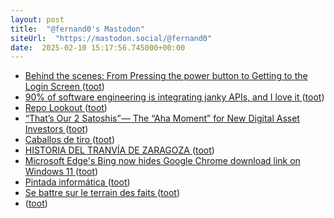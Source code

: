 ```yaml
---
layout: post
title:  "@fernand0's Mastodon"
siteUrl:  "https://mastodon.social/@fernand0"
date:  2025-02-10 15:17:56.745000+00:00
---
```

*  [Behind the scenes: From Pressing the power button to Getting to the Login Screen ](https://dev.to/kcdchennai/behind-the-scenes-from-pressing-the-power-button-to-getting-to-the-login-screen-6e) ([toot](https://mastodon.social/@fernand0/113980255550574140))
*  [90% of software engineering is integrating janky APIs, and I love it ](https://dev.to/wesen/90-of-software-engineering-is-integrating-janky-apis-and-i-love-it-4k4) ([toot](https://mastodon.social/@fernand0/113979625953362310))
*  [Repo Lookout ](https://www.repo-lookout.org) ([toot](https://mastodon.social/@fernand0/113979360383924419))
*  [“That’s Our 2 Satoshis” — The “Aha Moment” for New Digital Asset Investors ](https://www.ar.ca/blog/the-aha-moment-for-new-digital-asset-investor) ([toot](https://mastodon.social/@fernand0/113979141312528658))
*  [Caballos de tiro ](https://www.flickr.com/photos/fernand0/54315269492) ([toot](https://mastodon.social/@fernand0/113978932030614757))
*  [HISTORIA DEL TRANVÍA DE ZARAGOZA ](https://historiaragon.com/2022/01/21/historia-del-tranvia-de-zaragoza) ([toot](https://mastodon.social/@fernand0/113978911064552840))
*  [Microsoft Edge's Bing now hides Google Chrome download link on Windows 11 ](https://www.windowslatest.com/2025/01/23/microsoft-edges-bing-now-hides-google-chrome-download-link-on-windows-11) ([toot](https://mastodon.social/@fernand0/113977131515966155))
*  [Pintada informática ](https://avecesunafoto.wordpress.com/2025/02/09/pintada-informatica) ([toot](https://mastodon.social/@fernand0/113975284858524120))
*  [Se battre sur le terrain des faits ](https://www.lemonde.fr/idees/article/2025/01/20/se-battre-sur-le-terrain-des-faits_6507058_3232.htm) ([toot](https://mastodon.social/@fernand0/113975270278027208))
*  [ ](https://blog.segu-info.com.ar/2025/01/ordenan-godaddy-que-solucione-sus-malas.html) ([toot](https://mastodon.social/@fernand0/113975068863937146))
